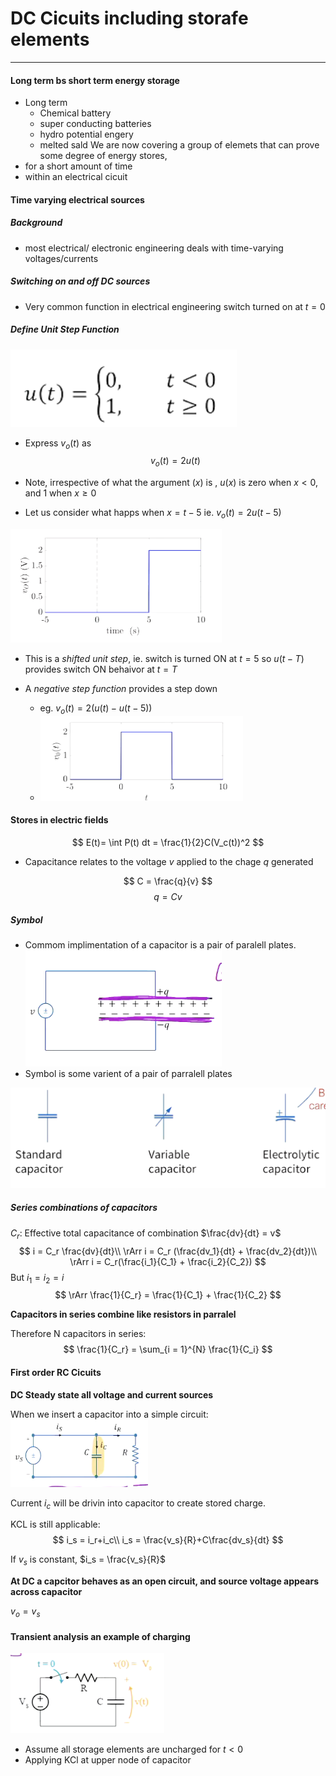 # DC Cicuits including storafe elements
---
#### Long term bs short term energy storage
- Long term
  - Chemical battery
  - super conducting batteries
  - hydro potential engery
  - melted sald
We are now covering a group of elemets that can prove some degree of energy stores, 
- for a short amount of time
- within an electrical cicuit

#### Time varying electrical sources

##### Background 
- most electrical/ electronic engineering deals with time-varying voltages/currents
##### Switching on and off DC sources
- Very common function in electrical engineering switch turned on at $t = 0$

##### Define **Unit Step Function**
![](/assets/USF1.png)

- Express $v_o(t)$ as 
$$
v_o(t) = 2u(t)
$$

- Note, irrespective of what the argument ($x$) is , $u(x)$ is zero when $x<0$, and 1 when $x \geqslant 0$
- Let us consider what happs when $x = t-5$ ie. $v_o(t) = 2u(t-5)$

![](/assets/USFDiagram.png)

- This is a *shifted unit step*, ie. switch is turned ON at $t = 5$ so $u(t-T)$ provides switch ON behaivor at $t = T$


- A *negative step function* provides a step down
  - eg. $v_o(t)=2(u(t)-u(t-5))$
  - ![](/assets/USFDiagram2.png)


#### Stores in electric fields

$$
E(t)= \int P(t) dt = \frac{1}{2}C(V_c(t))^2
$$

- Capacitance relates to the voltage $v$ applied to the chage $q$ generated
  
$$
C = \frac{q}{v}
$$
$$
q = Cv
$$

##### Symbol

- Commom implimentation of a capacitor is a pair of paralell plates.
![](/assets/pPlates.png)
- Symbol is some varient of a pair of parralell plates

![](/assets/CapacitorTypes.png)

##### Series combinations of capacitors
$C_r$: Effective total capacitance of combination
$\frac{dv}{dt} = v$
$$
i = C_r \frac{dv}{dt}\\
\rArr i = C_r (\frac{dv_1}{dt} + \frac{dv_2}{dt})\\
\rArr i = C_r(\frac{i_1}{C_1} + \frac{i_2}{C_2})
$$
But $i_1 = i_2 = i$
$$
\rArr \frac{1}{C_r} = \frac{1}{C_1} + \frac{1}{C_2} 
$$

**Capacitors in series combine like resistors in parralel**

Therefore N capacitors in series:
$$
\frac{1}{C_r} = \sum_{i = 1}^{N} \frac{1}{C_i}
$$

#### First order RC Cicuits

**DC Steady state all voltage and current sources**

When we insert a capacitor into a simple circuit:
![](/assets/Capcitoreg.png)

Current $i_c$ will be drivin into capacitor to create stored charge.

KCL is still applicable:
$$
i_s = i_r+i_c\\
i_s = \frac{v_s}{R}+C\frac{dv_s}{dt}
$$

If $v_s$ is constant, $i_s = \frac{v_s}{R}$

**At DC a capcitor behaves as an open circuit, and source voltage appears across capacitor**

$v_o = v_s$

#### Transient analysis an example of charging

![](/assets/transientAnalysis.png)
- Assume all storage elements are uncharged for $t < 0$
- Applying KCl at upper node of capacitor

